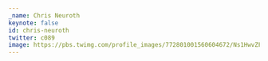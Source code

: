 ```yaml
---
_name: Chris Neuroth
keynote: false
id: chris-neuroth
twitter: c089
image: https://pbs.twimg.com/profile_images/772801001560604672/Ns1HwvZF.jpg
---
```

